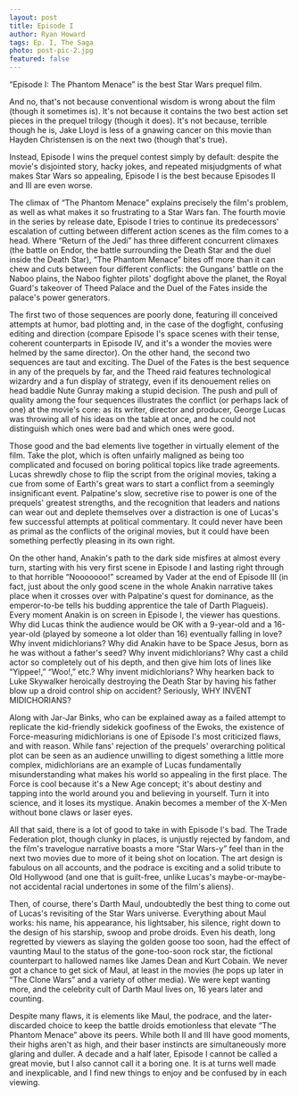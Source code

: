 ```yaml
---
layout: post
title: Episode I
author: Ryan Howard
tags: Ep. I, The Saga
photo: post-pic-2.jpg
featured: false
---
```


“Episode I: The Phantom Menace” is the best Star Wars prequel film.

And no, that's not because conventional wisdom is wrong about the film (though it sometimes is). It's not because it contains the two best action set pieces in the prequel trilogy (though it does). It's not because, terrible though he is, Jake Lloyd is less of a gnawing cancer on this movie than Hayden Christensen is on the next two (though that's true).

Instead, Episode I wins the prequel contest simply by default: despite the movie's disjointed story, hacky jokes, and repeated misjudgments of what makes Star Wars so appealing, Episode I is the best because Episodes II and III are even worse.

The climax of “The Phantom Menace” explains precisely the film's problem, as well as what makes it so frustrating to a Star Wars fan. The fourth movie in the series by release date, Episode I tries to continue its predecessors' escalation of cutting between different action scenes as the film comes to a head. Where “Return of the Jedi” has three different concurrent climaxes (the battle on Endor, the battle surrounding the Death Star and the duel inside the Death Star), “The Phantom Menace” bites off more than it can chew and cuts between four different conflicts: the Gungans' battle on the Naboo plains, the Naboo fighter pilots' dogfight above the planet, the Royal Guard's takeover of Theed Palace and the Duel of the Fates inside the palace's power generators.

The first two of those sequences are poorly done, featuring ill conceived attempts at humor, bad plotting and, in the case of the dogfight, confusing editing and direction (compare Episode I's space scenes with their tense, coherent counterparts in Episode IV, and it's a wonder the movies were helmed by the same director). On the other hand, the second two sequences are taut and exciting. The Duel of the Fates is the best sequence in any of the prequels by far, and the Theed raid features technological wizardry and a fun display of strategy, even if its denouement relies on head baddie Nute Gunray making a stupid decision. The push and pull of quality among the four sequences illustrates the conflict (or perhaps lack of one) at the movie's core: as its writer, director and producer, George Lucas was throwing all of his ideas on the table at once, and he could not distinguish which ones were bad and which ones were good.

Those good and the bad elements live together in virtually element of the film. Take the plot, which is often unfairly maligned as being too complicated and focused on boring political topics like trade agreements. Lucas shrewdly chose to flip the script from the original movies, taking a cue from some of Earth's great wars to start a conflict from a seemingly insignificant event. Palpatine's slow, secretive rise to power is one of the prequels' greatest strengths, and the recognition that leaders and nations can wear out and deplete themselves over a distraction is one of Lucas's few successful attempts at political commentary. It could never have been as primal as the conflicts of the original movies, but it could have been something perfectly pleasing in its own right.

On the other hand, Anakin's path to the dark side misfires at almost every turn, starting with his very first scene in Episode I and lasting right through to that horrible “Nooooooo!” screamed by Vader at the end of Episode III (in fact, just about the only good scene in the whole Anakin narrative takes place when it crosses over with Palpatine's quest for dominance, as the emperor-to-be tells his budding apprentice the tale of Darth Plagueis). Every moment Anakin is on screen in Episode I, the viewer has questions. Why did Lucas think the audience would be OK with a 9-year-old and a 16-year-old (played by someone a lot older than 16) eventually falling in love? Why invent midichlorians? Why did Anakin have to be Space Jesus, born as he was without a father's seed? Why invent midichlorians? Why cast a child actor so completely out of his depth, and then give him lots of lines like “Yippee!,” “Woo!,” etc.? Why invent midichlorians? Why hearken back to Luke Skywalker heroically destroying the Death Star by having his father blow up a droid control ship on accident? Seriously, WHY INVENT MIDICHORIANS?

Along with Jar-Jar Binks, who can be explained away as a failed attempt to replicate the kid-friendly sidekick goofiness of the Ewoks, the existence of Force-measuring midichlorians is one of Episode I's most criticized flaws, and with reason. While fans' rejection of the prequels' overarching political plot can be seen as an audience unwilling to digest something a little more complex, midichlorians are an example of Lucas fundamentally misunderstanding what makes his world so appealing in the first place. The Force is cool because it's a New Age concept; it's about destiny and tapping into the world around you and believing in yourself. Turn it into science, and it loses its mystique. Anakin becomes a member of the X-Men without bone claws or laser eyes.

All that said, there is a lot of good to take in with Episode I's bad. The Trade Federation plot, though clunky in places, is unjustly rejected by fandom, and the film's travelogue narrative boasts a more “Star Wars-y” feel than in the next two movies due to more of it being shot on location. The art design is fabulous on all accounts, and the podrace is exciting and a solid tribute to Old Hollywood (and one that is guilt-free, unlike Lucas's maybe-or-maybe-not accidental racial undertones in some of the film's aliens).

Then, of course, there's Darth Maul, undoubtedly the best thing to come out of Lucas's revisiting of the Star Wars universe. Everything about Maul works: his name, his appearance, his lightsaber, his silence, right down to the design of his starship, swoop and probe droids. Even his death, long regretted by viewers as slaying the golden goose too soon, had the effect of vaunting Maul to the status of the gone-too-soon rock star, the fictional counterpart to hallowed names like James Dean and Kurt Cobain. We never got a chance to get sick of Maul, at least in the movies (he pops up later in “The Clone Wars” and a variety of other media). We were kept wanting more, and the celebrity cult of Darth Maul lives on, 16 years later and counting.

Despite many flaws, it is elements like Maul, the podrace, and the later-discarded choice to keep the battle droids emotionless that elevate “The Phantom Menace” above its peers. While both II and III have good moments, their highs aren't as high, and their baser instincts are simultaneously more glaring and duller. A decade and a half later, Episode I cannot be called a great movie, but I also cannot call it a boring one. It is at turns well made and inexplicable, and I find new things to enjoy and be confused by in each viewing.